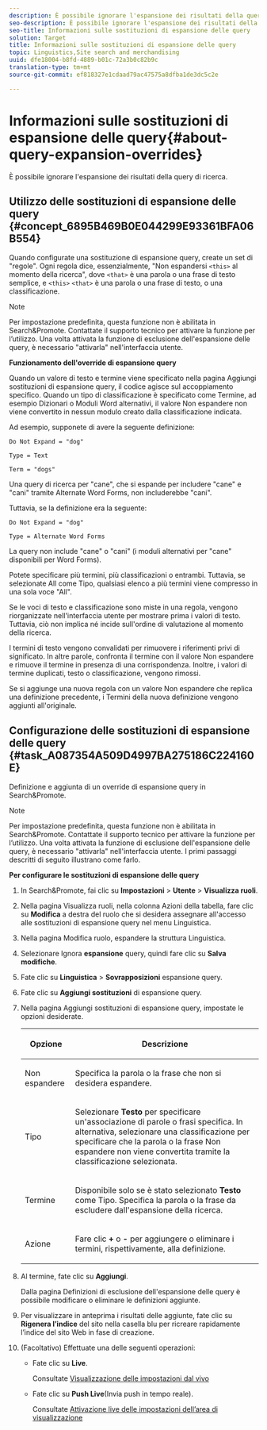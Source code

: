 ```yaml
---
description: È possibile ignorare l'espansione dei risultati della query di ricerca.
seo-description: È possibile ignorare l'espansione dei risultati della query di ricerca.
seo-title: Informazioni sulle sostituzioni di espansione delle query
solution: Target
title: Informazioni sulle sostituzioni di espansione delle query
topic: Linguistics,Site search and merchandising
uuid: dfe18004-b8fd-4889-b01c-72a3b0c82b9c
translation-type: tm+mt
source-git-commit: ef818327e1cdaad79ac47575a8dfba1de3dc5c2e

---
```



# Informazioni sulle sostituzioni di espansione delle query{#about-query-expansion-overrides}

È possibile ignorare l&#39;espansione dei risultati della query di ricerca.

## Utilizzo delle sostituzioni di espansione delle query {#concept_6895B469B0E044299E93361BFA06B554}

Quando configurate una sostituzione di espansione query, create un set di &quot;regole&quot;. Ogni regola dice, essenzialmente, &quot;Non espandersi `<this>` al momento della ricerca&quot;, dove `<that>` è una parola o una frase di testo semplice, e `<this>` `<that>` è una parola o una frase di testo, o una classificazione.

>[!NOTE]
>
>Per impostazione predefinita, questa funzione non è abilitata in Search&amp;Promote. Contattate il supporto tecnico per attivare la funzione per l’utilizzo. Una volta attivata la funzione di esclusione dell&#39;espansione delle query, è necessario &quot;attivarla&quot; nell&#39;interfaccia utente.

**Funzionamento dell&#39;override di espansione query**

Quando un valore di testo e termine viene specificato nella pagina Aggiungi sostituzioni di espansione query, il codice agisce sul accoppiamento specifico. Quando un tipo di classificazione è specificato come Termine, ad esempio Dizionari o Moduli Word alternativi, il valore Non espandere non viene convertito in nessun modulo creato dalla classificazione indicata.

Ad esempio, supponete di avere la seguente definizione:

`Do Not Expand = "dog"`

`Type = Text`

`Term = "dogs"`

Una query di ricerca per &quot;cane&quot;, che si espande per includere &quot;cane&quot; e &quot;cani&quot; tramite Alternate Word Forms, non includerebbe &quot;cani&quot;.

Tuttavia, se la definizione era la seguente:

`Do Not Expand = "dog"`

`Type = Alternate Word Forms`

La query non include &quot;cane&quot; o &quot;cani&quot; (i moduli alternativi per &quot;cane&quot; disponibili per Word Forms).

Potete specificare più termini, più classificazioni o entrambi. Tuttavia, se selezionate All come Tipo, qualsiasi elenco a più termini viene compresso in una sola voce &quot;All&quot;.

Se le voci di testo e classificazione sono miste in una regola, vengono riorganizzate nell&#39;interfaccia utente per mostrare prima i valori di testo. Tuttavia, ciò non implica né incide sull&#39;ordine di valutazione al momento della ricerca.

I termini di testo vengono convalidati per rimuovere i riferimenti privi di significato. In altre parole, confronta il termine con il valore Non espandere e rimuove il termine in presenza di una corrispondenza. Inoltre, i valori di termine duplicati, testo o classificazione, vengono rimossi.

Se si aggiunge una nuova regola con un valore Non espandere che replica una definizione precedente, i Termini della nuova definizione vengono aggiunti all&#39;originale.

## Configurazione delle sostituzioni di espansione delle query {#task_A087354A509D4997BA275186C224160E}

Definizione e aggiunta di un override di espansione query in Search&amp;Promote.

<!-- 

t_configuring_query_expansion_overrides.xml

 -->

>[!NOTE]
Per impostazione predefinita, questa funzione non è abilitata in Search&amp;Promote. Contattate il supporto tecnico per attivare la funzione per l’utilizzo. Una volta attivata la funzione di esclusione dell&#39;espansione delle query, è necessario &quot;attivarla&quot; nell&#39;interfaccia utente. I primi passaggi descritti di seguito illustrano come farlo.

**Per configurare le sostituzioni di espansione delle query**

1. In Search&amp;Promote, fai clic su **Impostazioni** > **Utente** > **Visualizza ruoli**.
1. Nella pagina Visualizza ruoli, nella colonna Azioni della tabella, fare clic su **Modifica** a destra del ruolo che si desidera assegnare all&#39;accesso alle sostituzioni di espansione query nel menu Linguistica.
1. Nella pagina Modifica ruolo, espandere la struttura Linguistica.
1. Selezionare Ignora **espansione** query, quindi fare clic su **Salva modifiche**.
1. Fate clic su **Linguistica** > **Sovrapposizioni** espansione query.
1. Fate clic su **Aggiungi sostituzioni** di espansione query.
1. Nella pagina Aggiungi sostituzioni di espansione query, impostate le opzioni desiderate.

   <!-- 
   
   r_query_expansion_override_definitions.xml
   
   -->

   <table> 
    <thead> 
      <tr> 
      <th colname="col1" class="entry"> <p>Opzione </p> </th> 
      <th colname="col2" class="entry"> <p>Descrizione </p> </th> 
      </tr> 
    </thead>
    <tbody> 
      <tr> 
      <td colname="col1"> <p>Non espandere </p> </td> 
      <td colname="col2"> <p>Specifica la parola o la frase che non si desidera espandere. </p> </td> 
      </tr> 
      <tr> 
      <td colname="col1"> <p>Tipo </p> </td> 
      <td colname="col2"> <p>Selezionare <b>Testo</b> per specificare un'associazione di parole o frasi specifica. In alternativa, selezionare una classificazione per specificare che la parola o la frase Non espandere non viene convertita tramite la classificazione selezionata. </p> </td> 
      </tr> 
      <tr> 
      <td colname="col1"> <p>Termine </p> </td> 
      <td colname="col2"> <p>Disponibile solo se è stato selezionato <b>Testo</b> come Tipo. Specifica la parola o la frase da escludere dall'espansione della ricerca. </p> </td> 
      </tr> 
      <tr> 
      <td colname="col1"> <p>Azione </p> </td> 
      <td colname="col2"> <p> Fare clic <b>+</b> o <b>-</b> per aggiungere o eliminare i termini, rispettivamente, alla definizione. </p> </td> 
      </tr> 
    </tbody> 
    </table>

1. Al termine, fate clic su **Aggiungi**.

   Dalla pagina Definizioni di esclusione dell&#39;espansione delle query è possibile modificare o eliminare le definizioni aggiunte.
1. Per visualizzare in anteprima i risultati delle aggiunte, fate clic su **Rigenera l’indice** del sito nella casella blu per ricreare rapidamente l’indice del sito Web in fase di creazione.
1. (Facoltativo) Effettuate una delle seguenti operazioni:

   * Fate clic su **Live**.

      Consultate [Visualizzazione delle impostazioni dal vivo](../c-about-staging.md#task_401A0EBDB5DB4D4CA933CBA7BECDC10F)

   * Fate clic su **Push Live**(Invia push in tempo reale).

      Consultate [Attivazione live delle impostazioni dell’area di visualizzazione](../c-about-staging.md#task_44306783B4C0408AAA58B471DAF2D9A4)

